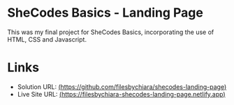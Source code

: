 # SheCodes Basics - Landing Page

This was my final project for SheCodes Basics, incorporating the use of HTML, CSS and Javascript. 

# Links
- Solution URL: [(https://github.com/filesbychiara/shecodes-landing-page)](https://github.com/filesbychiara/shecodes-landing-page)
- Live Site URL: [(https://filesbychiara-shecodes-landing-page.netlify.app)](https://filesbychiara-shecodes-landing-page.netlify.app)
